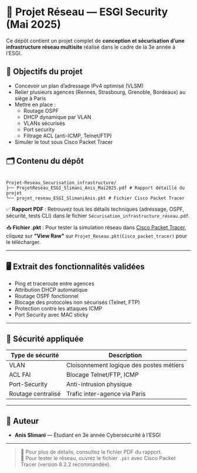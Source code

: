 # 📡 Projet Réseau — ESGI Security (Mai 2025)

Ce dépôt contient un projet complet de **conception et sécurisation d’une infrastructure réseau multisite** réalisé dans le cadre de la 3e année à l’ESGI.

## 📝 Objectifs du projet

- Concevoir un plan d’adressage IPv4 optimisé (VLSM)
- Relier plusieurs agences (Rennes, Strasbourg, Grenoble, Bordeaux) au siège à Paris
- Mettre en place :
  - Routage OSPF
  - DHCP dynamique par VLAN
  - VLANs sécurisés
  - Port security
  - Filtrage ACL (anti-ICMP, Telnet/FTP)
- Simuler le tout sous Cisco Packet Tracer

## 🗂 Contenu du dépôt
```text

Projet-Reseau_Securisation_infrastructure/
├── ProjetReseau_ESGI_Slimani_Anis_Mai2025.pdf # Rapport détaillé du projet
└── projet_reseau_ESGI_SlimaniAnis.pkt # Fichier Cisco Packet Tracer
```



✅ **Rapport PDF** : Retrouvez tous les détails techniques (adressage, OSPF, sécurité, tests CLI) dans le fichier `Sécurisation_infrastructure_réseau.pdf`.

📥 **Fichier .pkt** : Pour tester la simulation réseau dans [Cisco Packet Tracer](https://www.netacad.com/), cliquez sur **"View Raw"** sur `Projet_Reseau.pkt(Cisco_packet_tracer)` pour le télécharger.

---

## 🖥️ Extrait des fonctionnalités validées

- Ping et traceroute entre agences
- Attribution DHCP automatique
- Routage OSPF fonctionnel
- Blocage des protocoles non sécurisés (Telnet, FTP)
- Protection contre les attaques ICMP
- Port Security avec MAC sticky

---

## 🔐 Sécurité appliquée

| Type de sécurité          | Description                                      |
|--------------------------|--------------------------------------------------|
| VLAN                     | Cloisonnement logique des postes métiers         |
| ACL FAI                  | Blocage Telnet/FTP, ICMP                        |
| Port-Security            | Anti-intrusion physique                         |
| Routage centralisé       | Trafic inter-agence via Paris                   |

---

## 📌 Auteur

- **Anis Slimani** — Étudiant en 3e année Cybersécurité à l’ESGI

---

> 📂 Pour plus de détails, consultez le fichier PDF du rapport.  
> 📎 Pour tester le réseau, ouvrez le fichier `.pkt` avec Cisco Packet Tracer (version 8.2.2 recommandée).
